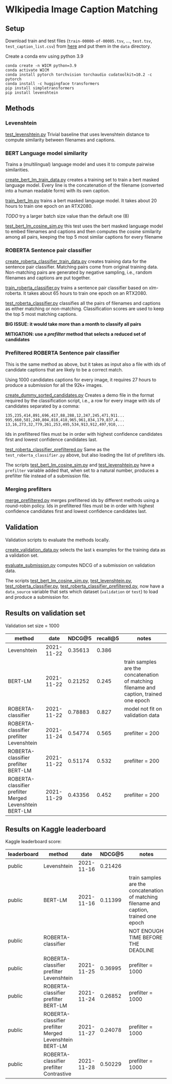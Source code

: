 # WIkipedia Image Caption Matching

## Setup

Download train and test files (`train-00000-of-00005.tsv`, ..., `test.tsv`, `test_caption_list.csv`)
from [here](https://www.kaggle.com/c/wikipedia-image-caption/data) and put them in the `data` directory.

Create a conda env using python 3.9

````
conda create -n WICM python=3.9
conda activate WICM
conda install pytorch torchvision torchaudio cudatoolkit=10.2 -c pytorch
conda install -c huggingface transformers
pip install simpletransformers
pip install levenshtein
````

## Methods

### Levenshtein

[test_levenshtein.py](test_levenshtein.py) Trivial baseline that uses levenshtein distance to
compute similarity between filenames and captions.

### BERT Language model similarity

Trains a (multilingual) language model and uses it to compute pairwise similarities.

[create_bert_lm_train_data.py](create_bert_lm_train_data.py) creates a training set to train a bert masked language
model. Every line is the concatenation of the filename (converted into a human readable form) with its own caption.

[train_bert_lm.py](train_bert_lm.py) trains a bert masked language model. It takes about 20 hours to train one epoch on
an RTX2080.

*TODO* try a larger batch size value than the default one (8)

[test_bert_lm_cosine_sim.py](test_bert_lm_cosine_sim.py) this test uses the bert masked language model to embed
filenames and captions and then computes the cosine similarity among all pairs, keeping the top 5 most similar captions
for every filename

### ROBERTA Sentence pair classifier

[create_roberta_classifier_train_data.py](create_roberta_classifier_train_data.py) creates training data for the
sentence pair classifier. Matching pairs come from original training data. Non-matching pairs are generated by negative
sampling, i.e., random filenames and captions are put together.

[train_roberta_classifier.py](train_roberta_classifier.py) trains a sentence pair classifier based on xlm-roberta.
It takes about 65 hours to train one epoch on an RTX2080.

[test_roberta_classifier.py](test_roberta_classifier.py) classifies all the pairs of filenames and captions as either
matching or non-matching. Classification scores are used to keep the top 5 most matching captions.

**BIG ISSUE: it would take more than a month to classify all pairs**

**MITIGATION: use a _prefilter_ method that selects a reduced set of candidates**

### Prefiltered ROBERTA Sentence pair classifier

This is the same method as above, but it takes as input also a file with ids of candidate captions that are likely to be a correct match.

Using 1000 candidates captions for every image, it requires 27 hours to produce a submission for all the 92k+ images.

[create_dummy_sorted_candidates.py](create_dummy_sorted_candidates.py) Creates a demo file in the format required by the classification script, i.e., a row for every image with ids of candidates separated by a comma:

```
135,235,414,891,696,417,88,288,12,247,245,471,911...
995,660,581,240,804,818,418,965,961,834,179,837,4...
13,16,273,32,779,261,253,495,534,913,912,497,910,...
```
Ids in prefiltered files must be in order with highest confidence candidates first and lowest confidence candidates last.

[test_roberta_classifier_prefiltered.py](test_roberta_classifier_prefiltered.py) Same as the `test_roberta_classifier.py` above, but also loading the list of prefilters ids.

The scripts [test_bert_lm_cosine_sim.py](test_bert_lm_cosine_sim.py) and [test_levenshtein.py](test_levenshtein.py) have a `prefilter` variable added that, when set to a natural number, produces a prefilter file instead of a submission file.

### Merging prefilters

[merge_prefiltered.py](merge_prefiltered.py) merges prefiltered ids by different methods using a round-robin policy.
Ids in prefiltered files must be in order with highest confidence candidates first and lowest confidence candidates last.

## Validation

Validation scripts to evaluate the methods locally.

[create_validation_data.py](create_validation_data.py) selects the last `k` examples for the training data as a validation set.

[evaluate_submission.py](evaluate_submission.py) computes NDCG of a submission on validation data.

The scripts [test_bert_lm_cosine_sim.py](test_bert_lm_cosine_sim.py), [test_levenshtein.py](test_levenshtein.py), [test_roberta_classifier.py](test_roberta_classifier.py), [test_roberta_classifier_prefiltered.py](test_roberta_classifier_prefiltered.py), now have a `data_source` variable that sets which dataset (`validation` or `test`) to load and produce a submission for.

## Results on validation set

Validation set size = 1000

| method| date  | NDCG@5 | recall@5| notes | 
|---|---|---|---|---|
| Levenshtein |  2021-11-22 | 0.35613 | 0.386 | | 
| BERT-LM | 2021-11-22 | 0.21252 | 0.245 | train samples are the concatenation of matching filename and caption, trained one epoch | 
| ROBERTA-classifier | 2021-11-22 | 0.78883 | 0.827 | model not fit on validation data |
| ROBERTA-classifier prefilter Levenshtein | 2021-11-24 | 0.54774 | 0.565 | prefilter = 200 | 
| ROBERTA-classifier prefilter BERT-LM | 2021-11-22 | 0.51174 | 0.532 | prefilter = 200 | 
| ROBERTA-classifier prefilter Merged Levenshtein BERT-LM | 2021-11-29 | 0.43356 | 0.452 | prefilter = 200 | 

## Results on Kaggle leaderboard

Kaggle leaderboard score:

| leaderboard | method| date  | NDCG@5 | notes | 
|---|---|---|---|---|
| public | Levenshtein |  2021-11-16 | 0.21426 | |
| public | BERT-LM | 2021-11-16 | 0.11399 | train samples are the concatenation of matching filename and caption, trained one epoch | 
| public | ROBERTA-classifier |  |  | NOT ENOUGH TIME BEFORE THE DEADLINE | 
| public | ROBERTA-classifier prefilter Levenshtein | 2021-11-25 | 0.36995 | prefilter = 1000 | 
| public | ROBERTA-classifier prefilter BERT-LM | 2021-11-24 | 0.26852 | prefilter = 1000 | 
| public | ROBERTA-classifier prefilter Merged Levenshtein BERT-LM | 2021-11-27 | 0.24078 | prefilter = 1000 |
| public | ROBERTA-classifier prefilter Contrastive | 2021-11-28| 0.50229 | prefilter = 1000 |